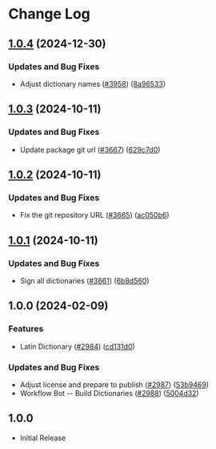 # Change Log

## [1.0.4](https://github.com/khulnasoft/codetypo-dicts/compare/@codetypo/dict-la@1.0.3...@codetypo/dict-la@1.0.4) (2024-12-30)


### Updates and Bug Fixes

* Adjust dictionary names ([#3958](https://github.com/khulnasoft/codetypo-dicts/issues/3958)) ([8a96533](https://github.com/khulnasoft/codetypo-dicts/commit/8a96533bec21280103740868b81559437c413501))

## [1.0.3](https://github.com/khulnasoft/codetypo-dicts/compare/@codetypo/dict-la@1.0.2...@codetypo/dict-la@1.0.3) (2024-10-11)


### Updates and Bug Fixes

* Update package git url ([#3667](https://github.com/khulnasoft/codetypo-dicts/issues/3667)) ([629c7d0](https://github.com/khulnasoft/codetypo-dicts/commit/629c7d0a5e1bacad1d3874b1f8372edc3494ef97))

## [1.0.2](https://github.com/khulnasoft/codetypo-dicts/compare/@codetypo/dict-la@1.0.1...@codetypo/dict-la@1.0.2) (2024-10-11)


### Updates and Bug Fixes

* Fix the git repository URL ([#3665](https://github.com/khulnasoft/codetypo-dicts/issues/3665)) ([ac050b6](https://github.com/khulnasoft/codetypo-dicts/commit/ac050b697d57820109995e92fac5ccc32ced1723))

## [1.0.1](https://github.com/khulnasoft/codetypo-dicts/compare/@codetypo/dict-la@1.0.0...@codetypo/dict-la@1.0.1) (2024-10-11)


### Updates and Bug Fixes

* Sign all dictionaries ([#3661](https://github.com/khulnasoft/codetypo-dicts/issues/3661)) ([6b8d560](https://github.com/khulnasoft/codetypo-dicts/commit/6b8d560cf51a593458ce42bca415859f872cfc97))

## 1.0.0 (2024-02-09)


### Features

* Latin Dictionary ([#2984](https://github.com/khulnasoft/codetypo-dicts/issues/2984)) ([cd131d0](https://github.com/khulnasoft/codetypo-dicts/commit/cd131d0a5fa29b3133c7c12d0afe65e05b8a41e3))


### Updates and Bug Fixes

* Adjust license and prepare to publish ([#2987](https://github.com/khulnasoft/codetypo-dicts/issues/2987)) ([53b9469](https://github.com/khulnasoft/codetypo-dicts/commit/53b9469d8e2521f433a4c3bc2b8fc067b8258f3a))
* Workflow Bot -- Build Dictionaries ([#2988](https://github.com/khulnasoft/codetypo-dicts/issues/2988)) ([5004d32](https://github.com/khulnasoft/codetypo-dicts/commit/5004d32f8a290446ce7172a9f4975cc2ce21235e))

## 1.0.0

- Initial Release
